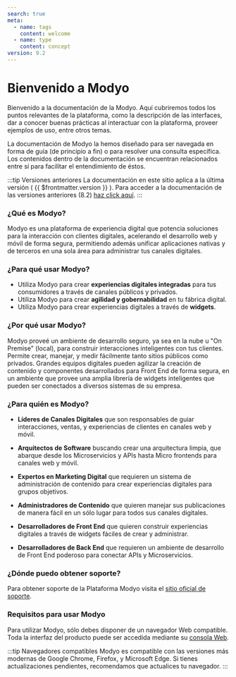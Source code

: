 ```yaml
---
search: true
meta:
  - name: tags
    content: welcome
  - name: type
    content: concept
version: 9.2
---
```


# Bienvenido a Modyo

Bienvenido a la documentación de la Modyo. Aquí cubriremos todos los puntos relevantes de la plataforma, como la descripción de las interfaces, dar a conocer buenas prácticas al interactuar con la plataforma, proveer ejemplos de uso, entre otros temas.

La documentación de Modyo la hemos diseñado para ser navegada en forma de guía (de principio a fin) o para resolver una consulta específica. Los contenidos dentro de la documentación se encuentran relacionados entre sí para facilitar el entendimiento de éstos.

:::tip Versiones anteriores
La documentación en este sitio aplica a la última versión ( {{ $frontmatter.version }} ). Para acceder a la documentación de las versiones anteriores (8.2) [haz click aquí](/assets/pdf/Modyo82Docs.pdf). 
:::

### ¿Qué es Modyo?

Modyo es una plataforma de experiencia digital que potencia soluciones para la interacción con clientes digitales, acelerando el desarrollo web y móvil de forma segura, permitiendo además unificar aplicaciones nativas y de terceros en una sola área para administrar tus canales digitales.

### ¿Para qué usar Modyo?

* Utiliza Modyo para crear **experiencias digitales integradas** para tus consumidores a través de canales públicos y privados.
* Utiliza Modyo para crear **agilidad y gobernabilidad** en tu fábrica digital.
* Utiliza Modyo para crear experiencias digitales a través de **widgets**.

### ¿Por qué usar Modyo?

Modyo proveé un ambiente de desarrollo seguro, ya sea en la nube u "On Premise" (local), para construir interacciones inteligentes con tus clientes. Permite crear, manejar, y medir fácilmente tanto sitios públicos como privados. Grandes equipos digitales pueden agilizar la creación de contenido y componentes desarrollados para Front End de forma segura, en un ambiente que provee una amplia librería de widgets inteligentes que pueden ser conectados a diversos sistemas de su empresa.

### ¿Para quién es Modyo?

* **Líderes de Canales Digitales** que son responsables de guiar interacciones, ventas, y experiencias de clientes en canales web y móvil.

* **Arquitectos de Software** buscando crear una arquitectura limpia, que abarque desde los Microservicios y APIs hasta Micro frontends para canales web y móvil.

* **Expertos en Marketing Digital** que requieren un sistema de administración de contenido para crear experiencias digitales para grupos objetivos.

* **Administradores de Contenido** que quieren manejar sus publicaciones de manera fácil en un sólo lugar para todos sus canales digitales.

* **Desarrolladores de Front End** que quieren construir experiencias digitales a través de widgets fáciles de crear y administrar.

* **Desarrolladores de Back End** que requieren un ambiente de desarrollo de Front End poderoso para conectar APIs y Microservicios.

### ¿Dónde puedo obtener soporte?

Para obtener soporte de la Plataforma Modyo visita el [sitio oficial de soporte](https://support.modyo.com/hc/es).

### Requisitos para usar Modyo

Para utilizar Modyo, sólo debes disponer de un navegador Web compatible. Toda la interfaz del producto puede ser accedida mediante su [consola Web](/es/platform/core/the-modyo-interface.html).

:::tip Navegadores compatibles
Modyo es compatible con las versiones más modernas de Google Chrome, Firefox, y Microsoft Edge.
Si tienes actualizaciones pendientes, recomendamos que actualices tu navegador.
:::